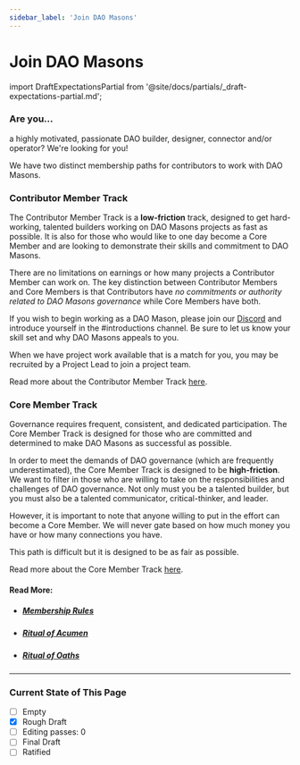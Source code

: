 ```yaml
---
sidebar_label: 'Join DAO Masons'
---
```


# Join DAO Masons

import DraftExpectationsPartial from '@site/docs/partials/\_draft-expectations-partial.md';

<DraftExpectationsPartial />

### Are you...

a highly motivated, passionate DAO builder, designer, connector and/or operator? We're looking for you! 

We have two distinct membership paths for contributors to work with DAO Masons.

### Contributor Member Track

The Contributor Member Track is a **low-friction** track, designed to get hard-working, talented builders working on DAO Masons projects as fast as possible. It is also for those who would like to one day become a Core Member and are looking to demonstrate their skills and commitment to DAO Masons.

There are no limitations on earnings or how many projects a Contributor Member can work on. The key distinction between Contributor Members and Core Members is that Contributors have *no commitments or authority related to DAO Masons governance* while Core Members have both. 

If you wish to begin working as a DAO Mason, please join our [Discord](https://discord.gg/zQYhrUB5Hj) and introduce yourself in the #introductions channel. Be sure to let us know your skill set and why DAO Masons appeals to you. 

When we have project work available that is a match for you, you may be recruited by a Project Lead to join a project team. 

Read more about the Contributor Member Track [here](/Rules/membership-rules#contributor).

### Core Member Track

Governance requires frequent, consistent, and dedicated participation. The Core Member Track is designed for those who are committed and determined to make DAO Masons as successful as possible.

In order to meet the demands of DAO governance (which are frequently underestimated), the Core Member Track is designed to be **high-friction**. We want to filter in those who are willing to take on the responsibilities and challenges of DAO governance. Not only must you be a talented builder, but you must also be a talented communicator, critical-thinker, and leader.

However, it is important to note that anyone willing to put in the effort can become a Core Member. We will never gate based on how much money you have or how many connections you have.

This path is difficult but it is designed to be as fair as possible.

Read more about the Core Member Track [here](/Rules/membership-rules#core-member).

#### Read More:

- ##### [Membership Rules](/Rules/membership-rules)
- ##### [Ritual of Acumen](/Rituals/ritual-of-acumen)
- ##### [Ritual of Oaths](/Rituals/ritual-of-oaths)

---

### Current State of This Page

- [ ] Empty
- [x] Rough Draft
- [ ] Editing passes: 0
- [ ] Final Draft
- [ ] Ratified
